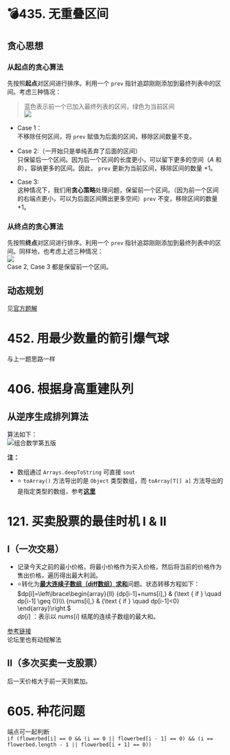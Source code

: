 # 💣435. 无重叠区间
## 贪心思想
### 从起点的贪心算法
先按照**起点**对区间进行排序。利用一个 `prev` 指针追踪刚刚添加到最终列表中的区间。考虑三种情况：  
> 蓝色表示前一个已加入最终列表的区间，绿色为当前区间  
![](https://pic.leetcode-cn.com/311ab170f5b301b3a97ebb5be89317e5c9ca47be5117b5bfbf3083ceec7346b4-image.png)

- Case 1：  
不移除任何区间，将 `prev` 赋值为后面的区间，移除区间数量不变。  
- Case 2:（一开始只是单纯丢弃了后面的区间）  
只保留后一个区间。因为后一个区间的长度更小，可以留下更多的空间（$A$ 和 $B$），容纳更多的区间。因此， `prev` 更新为当前区间，移除区间的数量 +1。

- Case 3:  
这种情况下，我们用**贪心策略**处理问题，保留前一个区间。（因为前一个区间的右端点更小，可以为后面区间腾出更多空间）`prev` 不变，移除区间的数量 +1。

### 从终点的贪心算法
先按照**终点**对区间进行排序。利用一个 `prev` 指针追踪刚刚添加到最终列表中的区间。同样地，也考虑上述三种情况：  
![](https://pic.leetcode-cn.com/373670ac0b63f74c34f7d3beac0db5d78e950d493ca9f7ac2c926313ee4445cb-image.png)  
Case 2, Case 3 都是保留前一个区间。 

## 动态规划
见[官方题解](https://leetcode-cn.com/problems/non-overlapping-intervals/solution/wu-zhong-die-qu-jian-by-leetcode/)

# 452. 用最少数量的箭引爆气球
与上一题思路一样

# 406. 根据身高重建队列
## 从逆序生成排列算法  
算法如下：  
![组合数学第五版](https://cdn.jsdelivr.net/gh/JingqingLin/ImageHosting/img/20200206112339.png)

**注：**  
- 数组通过 `Arrays.deepToString` 可直接 `sout`
- ⭐ `toArray()` 方法导出的是 `Object` 类型数组，而 `toArray[T[] a]` 方法导出的是指定类型的数组，参考[**这里**](https://blog.csdn.net/weixin_42029901/article/details/103363697)  
<!-- 或![这里](https://cdn.jsdelivr.net/gh/JingqingLin/ImageHosting/img/20200206122700.png) -->

# 121. 买卖股票的最佳时机 I & II
## I（一次交易）
- 记录今天之前的最小价格，将最小价格作为买入价格，然后将当前的价格作为售出价格，遍历得出最大利润。
- ⭐转化为[**最大连续子数组（diff数组）求和**](https://leetcode-cn.com/problems/maximum-subarray/solution/dong-tai-gui-hua-fen-zhi-fa-python-dai-ma-java-dai/)问题。状态转移方程如下：  
$dp[i]=\left\lbrace\begin{array}{ll}
{dp[i-1]+nums[i],} & {\text { if } \quad dp[i-1] \geq 0}\\\
{nums[i],} & {\text { if } \quad dp[i-1]<0}
\end{array}\right.$  
$dp[i]$ ：表示以 $nums[i]$ 结尾的连续子数组的最大和。  
<!-- \lbrace 代替 {， \\ 可在 VS Code 显示， \newline 可在 github 显示-->
[参考链接](https://leetcode-cn.com/problems/best-time-to-buy-and-sell-stock/solution/121-mai-mai-gu-piao-de-zui-jia-shi-ji-dp-7-xing-ji/)  
论坛里也有动规解法

## II（多次买卖一支股票）
后一天价格大于前一天则累加。


# 605. 种花问题
端点可一起判断  
`if (flowerbed[i] == 0 && (i == 0 || flowerbed[i - 1] == 0) && (i == flowerbed.length - 1 || flowerbed[i + 1] == 0))`
